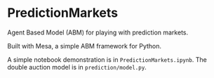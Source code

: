 # PredictionMarkets

Agent Based Model (ABM) for playing with prediction markets.

Built with Mesa, a simple ABM framework for Python.

A simple notebook demonstration is in `PredictionMarkets.ipynb`. The double auction model is in `prediction/model.py`.
